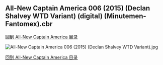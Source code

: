 ## All-New Captain America 006 (2015) (Declan Shalvey WTD Variant) (digital) (Minutemen-Fantomex).cbr


[回到 All-New Captain America 目录](https://github.com/alicewish/markdown/blob/master/series/All-New-Captain-America.md)


![All-New Captain America 006 (2015) (Declan Shalvey WTD Variant).jpg](https://wx1.sinaimg.cn/large/6a9fdecaly1fr0qvn14s8j21kw2ed4qp.jpg)

[回到 All-New Captain America 目录](https://github.com/alicewish/markdown/blob/master/series/All-New-Captain-America.md)

